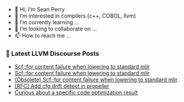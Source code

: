 - 👋 Hi, I’m Sean Perry
- 👀 I’m interested in compilers (c++, COBOL, llvm)
- 🌱 I’m currently learning ...
- 💞️ I’m looking to collaborate on ...
- 📫 How to reach me ...

<!---
s66perry/s66perry is a ✨ special ✨ repository because its `README.md` (this file) appears on your GitHub profile.
You can click the Preview link to take a look at your changes.
--->
### 📕 Latest LLVM Discourse Posts

<!-- DISCOURSE-LLVM:START -->
- [Scf::for content failure when lowering to standard mlir](https://discourse.llvm.org/t/scf-for-content-failure-when-lowering-to-standard-mlir/76769#post_2)
- [Scf::for content failure when lowering to standard mlir](https://discourse.llvm.org/t/scf-for-content-failure-when-lowering-to-standard-mlir/76769#post_1)
- [&lpar;Obsolete&rpar; Scf::for content failure when lowering to standard mlir](https://discourse.llvm.org/t/obsolete-scf-for-content-failure-when-lowering-to-standard-mlir/76768#post_1)
- [[RFC] Add cfg drift detect in propeller](https://discourse.llvm.org/t/rfc-add-cfg-drift-detect-in-propeller/76733#post_4)
- [Curious about a specific code optimization result](https://discourse.llvm.org/t/curious-about-a-specific-code-optimization-result/76765#post_2)
<!-- DISCOURSE-LLVM:END -->
